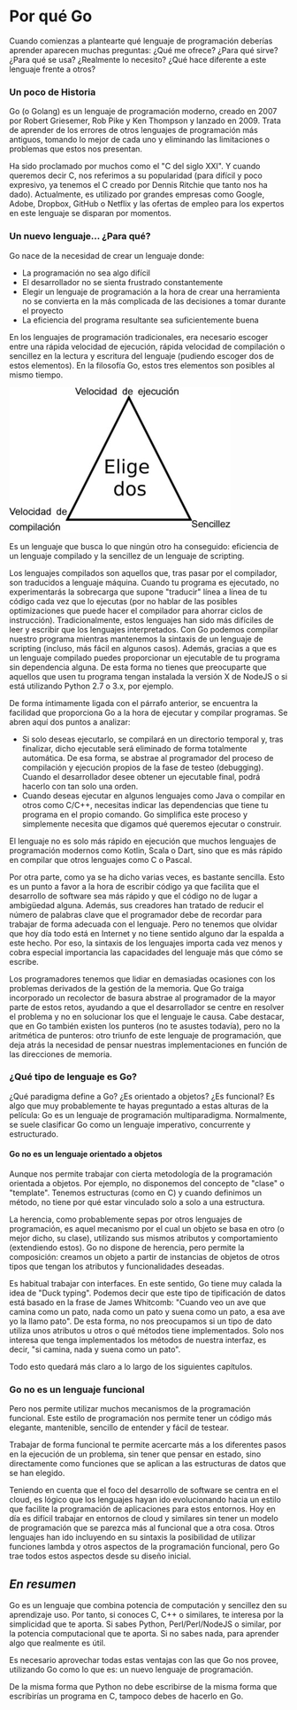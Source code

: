 # Por qué Go

Cuando comienzas a plantearte qué lenguaje de programación deberías aprender aparecen muchas preguntas: ¿Qué me ofrece? ¿Para qué sirve? ¿Para qué se usa? ¿Realmente lo necesito? ¿Qué hace diferente a este lenguaje frente a otros?

### Un poco de Historia

Go (o Golang) es un lenguaje de programación moderno, creado en 2007 por Robert Griesemer, Rob Pike y Ken Thompson y lanzado en 2009. Trata de aprender de los errores de otros lenguajes de programación más antiguos, tomando lo mejor de cada uno y eliminando las limitaciones o problemas que estos nos presentan.

Ha sido proclamado por muchos como el "C del siglo XXI". Y cuando queremos decir C, nos referimos a su popularidad (para difícil y poco expresivo, ya tenemos el C creado por Dennis Ritchie que tanto nos ha dado). Actualmente, es utilizado por grandes empresas como Google, Adobe, Dropbox, GitHub o Netflix y las ofertas de empleo para los expertos en este lenguaje se disparan por momentos.

### Un nuevo lenguaje... ¿Para qué?
Go nace de la necesidad de crear un lenguaje donde:
* La programación no sea algo difícil
* El desarrollador no se sienta frustrado constantemente
* Elegir un lenguaje de programación a la hora de crear una herramienta no se convierta en la más complicada de las decisiones a tomar durante el proyecto
* La eficiencia del programa resultante sea suficientemente buena

En los lenguajes de programación tradicionales, era necesario escoger entre una rápida velocidad de ejecución, rápida velocidad de compilación o sencillez en la lectura y escritura del lenguaje (pudiendo escoger dos de estos elementos). En la filosofía Go, estos tres elementos son posibles al mismo tiempo.

![Los lenguajes tradicionales nos obligan a escoger dos de estas opciones](../img/triangulo.jpg)

Es un lenguaje que busca lo que ningún otro ha conseguido: eficiencia de un lenguaje compilado y la sencillez de un lenguaje de scripting.

Los lenguajes compilados son aquellos que, tras pasar por el compilador, son traducidos a lenguaje máquina. Cuando tu programa es ejecutado, no experimentarás la sobrecarga que supone "traducir" línea a línea de tu código cada vez que lo ejecutas (por no hablar de las posibles optimizaciones que puede hacer el compilador para ahorrar ciclos de instrucción). Tradicionalmente, estos lenguajes han sido más difíciles de leer y escribir que los lenguajes interpretados. Con Go podemos compilar nuestro programa mientras mantenemos la sintaxis de un lenguaje de scripting (incluso, más fácil en algunos casos). Además, gracias a que es un lenguaje compilado puedes proporcionar un ejecutable de tu programa sin dependencia alguna. De esta forma no tienes que preocuparte que aquellos que usen tu programa tengan instalada la versión X de NodeJS o si está utilizando Python 2.7 o 3.x, por ejemplo.

De forma íntimamente ligada con el párrafo anterior, se encuentra la facilidad que proporciona Go a la hora de ejecutar y compilar programas. Se abren aquí dos puntos a analizar:
* Si solo deseas ejecutarlo, se compilará en un directorio temporal y, tras finalizar, dicho ejecutable será eliminado de forma totalmente automática. De esa forma, se abstrae al programador del proceso de compilación y ejecución propios de la fase de testeo (debugging). Cuando el desarrollador desee obtener un ejecutable final, podrá hacerlo con tan solo una orden.
* Cuando deseas ejecutar en algunos lenguajes como Java o compilar en otros como C/C++, necesitas indicar las dependencias que tiene tu programa en el propio comando. Go simplifica este proceso y simplemente necesita que digamos qué queremos ejecutar o construir.

El lenguaje no es solo más rápido en ejecución que muchos lenguajes de programación modernos como Kotlin, Scala o Dart, sino que es más rápido en compilar que otros lenguajes como C o Pascal.

Por otra parte, como ya se ha dicho varias veces, es bastante sencilla. Esto es un punto a favor a la hora de escribir código ya que facilita que el desarrollo de software sea más rápido y que el código no de lugar a ambigüedad alguna. Además, sus creadores han tratado de reducir el número de palabras clave que el programador debe de recordar para trabajar de forma adecuada con el lenguaje. Pero no tenemos que olvidar que hoy día todo está en Internet y no tiene sentido alguno dar la espalda a este hecho. Por eso, la sintaxis de los lenguajes importa cada vez menos y cobra especial importancia las capacidades del lenguaje más que cómo se escribe.

Los programadores tenemos que lidiar en demasiadas ocasiones con los problemas derivados de la gestión de la memoria. Que Go traiga incorporado un recolector de basura abstrae al programador de la mayor parte de estos retos, ayudando a que el desarrollador se centre en resolver el problema y no en solucionar los que el lenguaje le causa. Cabe destacar, que en Go también existen los punteros (no te asustes todavía), pero no la aritmética de punteros: otro triunfo de este lenguaje de programación, que deja atrás la necesidad de pensar nuestras implementaciones en función de las direcciones de memoria.

### ¿Qué tipo de lenguaje es Go?
¿Qué paradigma define a Go? ¿Es orientado a objetos? ¿Es funcional? Es algo que muy probablemente te hayas preguntado a estas alturas de la película: Go es un lenguaje de programación multiparadigma. Normalmente, se suele clasificar Go como un lenguaje imperativo, concurrente y estructurado.

#### Go no es un lenguaje orientado a objetos
Aunque nos permite trabajar con cierta metodología de la programación orientada a objetos. Por ejemplo, no disponemos del concepto de "clase" o "template". Tenemos estructuras (como en C) y cuando definimos un método, no tiene por qué estar vinculado solo a solo a una estructura.

La herencia, como probablemente sepas por otros lenguajes de programación, es aquel mecanismo por el cual un objeto se basa en otro (o mejor dicho, su clase), utilizando sus mismos atributos y comportamiento (extendiendo estos). Go no dispone de herencia, pero permite la composición: creamos un objeto a partir de instancias de objetos de otros tipos que tengan los atributos y funcionalidades deseadas.

Es habitual trabajar con interfaces. En este sentido, Go tiene muy calada la idea de "Duck typing". Podemos decir que este tipo de tipificación de datos está basado en la frase de James Whitcomb: "Cuando veo un ave que camina como un pato, nada como un pato y suena como un pato, a esa ave yo la llamo pato". De esta forma, no nos preocupamos si un tipo de dato utiliza unos atributos u otros o qué métodos tiene implementados. Solo nos interesa que tenga implementados los métodos de nuestra interfaz, es decir, "si camina, nada y suena como un pato".

Todo esto quedará más claro a lo largo de los siguientes capítulos.

### Go no es un lenguaje funcional
Pero nos permite utilizar muchos mecanismos de la programación funcional. Este estilo de programación nos permite tener un código más elegante, mantenible, sencillo de entender y fácil de testear.

Trabajar de forma funcional te permite acercarte más a los diferentes pasos en la ejecución de un problema, sin tener que pensar en estado, sino directamente como funciones que se aplican a las estructuras de datos que se han elegido.

Teniendo en cuenta que el foco del desarrollo de software se centra en el cloud, es lógico que los lenguajes hayan ido evolucionando hacia un estilo que facilite la programación de aplicaciones para estos entornos. Hoy en día es difícil trabajar en entornos de cloud y similares sin tener un modelo de programación que se parezca más al funcional que a otra cosa. Otros lenguajes han ido incluyendo en su sintaxis la posibilidad de utilizar funciones lambda y otros aspectos de la programación funcional, pero Go trae todos estos aspectos desde su diseño inicial.

## *En resumen*
Go es un lenguaje que combina potencia de computación y sencillez den su aprendizaje uso. Por tanto, si conoces C, C++ o similares, te interesa por la simplicidad que te aporta. Si sabes Python, Perl/Perl/NodeJS o similar, por la potencia computacional que te aporta. Si no sabes nada, para aprender algo que realmente es útil.

Es necesario aprovechar todas estas ventajas con las que Go nos provee, utilizando Go como lo que es: un nuevo lenguaje de programación.

De la misma forma que Python no debe escribirse de la misma forma que escribirías un programa en C, tampoco debes de hacerlo en Go.
